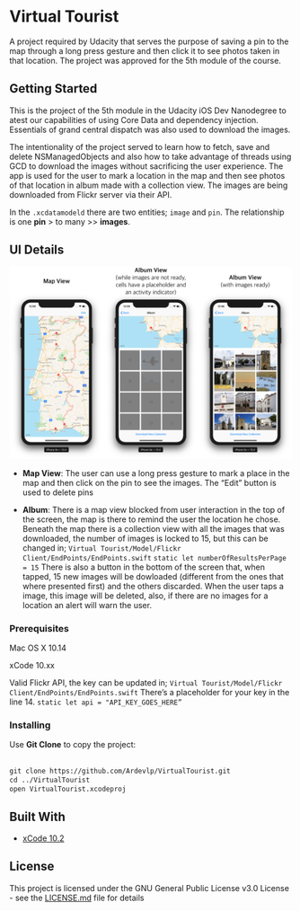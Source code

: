 # Virtual Tourist

A project required by Udacity that serves the purpose of saving a pin to the map through a long press gesture and then click it to see photos taken in that location. The project was approved for the 5th module of the course.

## Getting Started

This is the project of the 5th module in the Udacity iOS Dev Nanodegree to atest our capabilities of using Core Data and dependency injection. Essentials of grand central dispatch was also used to download the images.

The intentionality of the project served to learn how to fetch, save and delete NSManagedObjects and also how to take advantage of threads using GCD to download the images without sacrificing the user experience.
The app is used for the user to mark a location in the map and then see photos of that location in album made with a collection view. The images are being downloaded from Flickr server via their API.

In the `.xcdatamodeld` there are two entities; `image` and `pin`. The relationship is
one **pin** > to many >> **images**.

## UI Details

<img src=Images/VirtualTouristUI.png>

- **Map View**: The user can use a long press gesture to mark a place in the map and then click on the pin to see the images. The “Edit” button is used to delete pins

- **Album**: There is a map view blocked from user interaction in the top of the screen, the map is there to remind the user the location he chose. Beneath the map there is a collection view with all the images that was downloaded, the number of images is locked to 15, but this can be changed in;
`Virtual Tourist/Model/Flickr Client/EndPoints/EndPoints.swift`
`static let numberOfResultsPerPage = 15` 
There is also a button in the bottom of the screen that, when tapped, 15 new images will be dowloaded (different from the ones that where presented first) and the others discarded.
When the user taps a image, this image will be deleted, also, if there are no images for a location an alert will warn the user.

### Prerequisites

Mac OS X 10.14

xCode 10.xx

Valid Flickr API, the key can be updated in; `Virtual Tourist/Model/Flickr Client/EndPoints/EndPoints.swift`
There’s a placeholder for your key in the line 14. `static let api = "API_KEY_GOES_HERE”` 

### Installing

Use **Git Clone** to copy the project:

```

git clone https://github.com/Ardevlp/VirtualTourist.git
cd ../VirtualTourist
open VirtualTourist.xcodeproj

```

## Built With

* [xCode 10.2](https://developer.apple.com/xcode/) 

## License

This project is licensed under the GNU General Public License v3.0 License - see the [LICENSE.md](LICENSE.md) file for details
 
